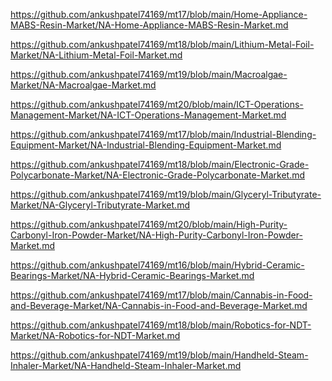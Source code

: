 <p><a href="https://github.com/ankushpatel74169/mt17/blob/main/Home-Appliance-MABS-Resin-Market/NA-Home-Appliance-MABS-Resin-Market.md">https://github.com/ankushpatel74169/mt17/blob/main/Home-Appliance-MABS-Resin-Market/NA-Home-Appliance-MABS-Resin-Market.md</a></p><p><a href="https://github.com/ankushpatel74169/mt18/blob/main/Lithium-Metal-Foil-Market/NA-Lithium-Metal-Foil-Market.md">https://github.com/ankushpatel74169/mt18/blob/main/Lithium-Metal-Foil-Market/NA-Lithium-Metal-Foil-Market.md</a></p><p><a href="https://github.com/ankushpatel74169/mt19/blob/main/Macroalgae-Market/NA-Macroalgae-Market.md">https://github.com/ankushpatel74169/mt19/blob/main/Macroalgae-Market/NA-Macroalgae-Market.md</a></p><p><a href="https://github.com/ankushpatel74169/mt20/blob/main/ICT-Operations-Management-Market/NA-ICT-Operations-Management-Market.md">https://github.com/ankushpatel74169/mt20/blob/main/ICT-Operations-Management-Market/NA-ICT-Operations-Management-Market.md</a></p><p><a href="https://github.com/ankushpatel74169/mt17/blob/main/Industrial-Blending-Equipment-Market/NA-Industrial-Blending-Equipment-Market.md">https://github.com/ankushpatel74169/mt17/blob/main/Industrial-Blending-Equipment-Market/NA-Industrial-Blending-Equipment-Market.md</a></p><p><a href="https://github.com/ankushpatel74169/mt18/blob/main/Electronic-Grade-Polycarbonate-Market/NA-Electronic-Grade-Polycarbonate-Market.md">https://github.com/ankushpatel74169/mt18/blob/main/Electronic-Grade-Polycarbonate-Market/NA-Electronic-Grade-Polycarbonate-Market.md</a></p><p><a href="https://github.com/ankushpatel74169/mt19/blob/main/Glyceryl-Tributyrate-Market/NA-Glyceryl-Tributyrate-Market.md">https://github.com/ankushpatel74169/mt19/blob/main/Glyceryl-Tributyrate-Market/NA-Glyceryl-Tributyrate-Market.md</a></p><p><a href="https://github.com/ankushpatel74169/mt20/blob/main/High-Purity-Carbonyl-Iron-Powder-Market/NA-High-Purity-Carbonyl-Iron-Powder-Market.md">https://github.com/ankushpatel74169/mt20/blob/main/High-Purity-Carbonyl-Iron-Powder-Market/NA-High-Purity-Carbonyl-Iron-Powder-Market.md</a></p><p><a href="https://github.com/ankushpatel74169/mt16/blob/main/Hybrid-Ceramic-Bearings-Market/NA-Hybrid-Ceramic-Bearings-Market.md">https://github.com/ankushpatel74169/mt16/blob/main/Hybrid-Ceramic-Bearings-Market/NA-Hybrid-Ceramic-Bearings-Market.md</a></p><p><a href="https://github.com/ankushpatel74169/mt17/blob/main/Cannabis-in-Food-and-Beverage-Market/NA-Cannabis-in-Food-and-Beverage-Market.md">https://github.com/ankushpatel74169/mt17/blob/main/Cannabis-in-Food-and-Beverage-Market/NA-Cannabis-in-Food-and-Beverage-Market.md</a></p><p><a href="https://github.com/ankushpatel74169/mt18/blob/main/Robotics-for-NDT-Market/NA-Robotics-for-NDT-Market.md">https://github.com/ankushpatel74169/mt18/blob/main/Robotics-for-NDT-Market/NA-Robotics-for-NDT-Market.md</a></p><p><a href="https://github.com/ankushpatel74169/mt19/blob/main/Handheld-Steam-Inhaler-Market/NA-Handheld-Steam-Inhaler-Market.md">https://github.com/ankushpatel74169/mt19/blob/main/Handheld-Steam-Inhaler-Market/NA-Handheld-Steam-Inhaler-Market.md</a></p>
